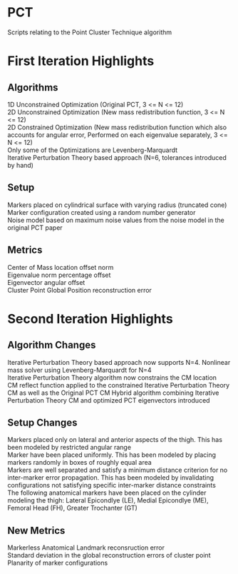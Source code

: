 # PCT
Scripts relating to the Point Cluster Technique algorithm

# First Iteration Highlights

## Algorithms
1D Unconstrained Optimization (Original PCT, 3 <= N <= 12) <br />
2D Unconstrained Optimization (New mass redistribution function, 3 <= N <= 12) <br />
2D Constrained Optimization (New mass redistribution function which also accounts for angular error, Performed on each eigenvalue separately, 3 <= N <= 12) <br />
Only some of the Optimizations are Levenberg-Marquardt <br />
Iterative Perturbation Theory based approach (N=6, tolerances introduced by hand) <br />

## Setup
Markers placed on cylindrical surface with varying radius (truncated cone) <br />
Marker configuration created using a random number generator <br />
Noise model based on maximum noise values from the noise model in the original PCT paper <br />

## Metrics
Center of Mass location offset norm <br />
Eigenvalue norm percentage offset <br />
Eigenvector angular offset <br />
Cluster Point Global Position reconstruction error <br />

# Second Iteration Highlights

## Algorithm Changes
Iterative Perturbation Theory based approach now supports N=4. Nonlinear mass solver using Levenberg-Marquardt for N=4 <br />
Iterative Perturbation Theory algorithm now constrains the CM location <br />
CM reflect function applied to the constrained Iterative Perturbation Theory CM as well as the Original PCT CM
Hybrid algorithm combining Iterative Perturbation Theory CM and optimized PCT eigenvectors introduced

## Setup Changes
Markers placed only on lateral and anterior aspects of the thigh. This has been modeled by restricted angular range <br />
Marker have been placed uniformly. This has been modeled by placing markers randomly in boxes of roughly equal area <br />
Markers are well separated and satisfy a minimum distance criterion for no inter-marker error propagation. This has been modeled by invalidating configurations not satisfying specific inter-marker distance constraints <br />
The following anatomical markers have been placed on the cylinder modeling the thigh: Lateral Epicondlye (LE), Medial Epicondlye (ME), Femoral Head (FH), Greater Trochanter (GT) <br />

## New Metrics
Markerless Anatomical Landmark reconsruction error <br />
Standard deviation in the global reconstruction errors of cluster point <br />
Planarity of marker configurations <br />
